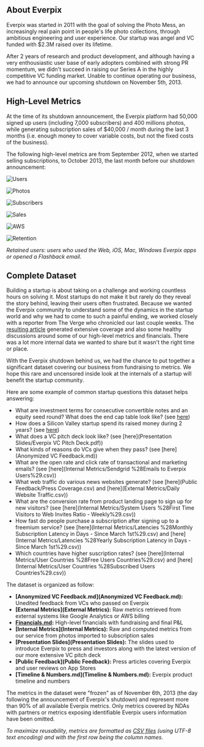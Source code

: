 About Everpix
-------------

Everpix was started in 2011 with the goal of solving the Photo Mess, an increasingly real pain point in people's life photo collections, through ambitious engineering and user experience. Our startup was angel and VC funded with $2.3M raised over its lifetime.

After 2 years of research and product development, and although having a very enthousiastic user base of early adopters combined with strong PR momentum, we didn't succeed in raising our Series A in the highly competitive VC funding market. Unable to continue operating our business, we had to announce our upcoming shutdown on November 5th, 2013.

High-Level Metrics
------------------

At the time of its shutdown announcement, the Everpix platform had 50,000 signed up users (including 7,000 subscribers) and 400 millions photos, while generating subscription sales of $40,000 / month during the last 3 months (i.e. enough money to cover variable costs, but not the fixed costs of the business).

The following high-level metrics are from September 2012, when we started selling subscriptions, to October 2013, the last month before our shutdown announcement:

![Users](https://raw2.github.com/everpix/Everpix-Intelligence/master/_graphs/users.png)

![Photos](https://raw2.github.com/everpix/Everpix-Intelligence/master/_graphs/photos.png)

![Subscribers](https://raw2.github.com/everpix/Everpix-Intelligence/master/_graphs/subscribers.png)

![Sales](https://raw2.github.com/everpix/Everpix-Intelligence/master/_graphs/sales.png)

![AWS](https://raw2.github.com/everpix/Everpix-Intelligence/master/_graphs/aws.png)

![Retention](https://raw2.github.com/everpix/Everpix-Intelligence/master/_graphs/retention.png)

*Retained users: users who used the Web, iOS, Mac, Windows Everpix apps or opened a Flashback email.*

Complete Dataset
----------------

Building a startup is about taking on a challenge and working countless hours on solving it. Most startups do not make it but rarely do they reveal the story behind, leaving their users often frustrated. Because we wanted the Everpix community to understand some of the dynamics in the startup world and why we had to come to such a painful ending, we worked closely with a reporter from The Verge who chronicled our last couple weeks. The [resulting article](http://www.theverge.com/2013/11/5/5039216/everpix-life-and-death-inside-the-worlds-best-photo-startup) generated extensive coverage and also some healthy discussions around some of our high-level metrics and financials. There was a lot more internal data we wanted to share but it wasn't the right time or place.

With the Everpix shutdown behind us, we had the chance to put together a significant dataset covering our business from fundraising to metrics. We hope this rare and uncensored inside look at the internals of a startup will benefit the startup community.

Here are some example of common startup questions this dataset helps answering:
* What are investment terms for consecutive convertible notes and an equity seed round? What does the end cap table look like? (see [here](Financials.md))
* How does a Silicon Valley startup spend its raised money during 2 years? (see [here](Financials.md))
* What does a VC pitch deck look like? (see [here](Presentation Slides/Everpix VC Pitch Deck.pdf))
* What kinds of reasons do VCs give when they pass? (see [here](Anonymized VC Feedback.md))
* What are the open rate and click rate of transactional and marketing emails? (see [here](Internal Metrics/Sendgrid %28Emails to Everpix Users%29.csv))
* What web traffic do various news websites generate? (see [here](Public Feedback/Press Coverage.csv) and [here](External Metrics/Daily Website Traffic.csv))
* What are the conversion rate from product landing page to sign up for new visitors? (see [here](Internal Metrics/System Users %28First Time Visitors to Web Invites Ratio - Weekly%29.csv))
* How fast do people purchase a subscription after signing up to a freemium service? (see [here](Internal Metrics/Latencies %28Monthly Subscription Latency in Days - Since March 1st%29.csv) and [here](Internal Metrics/Latencies %28Yearly Subscription Latency in Days - Since March 1st%29.csv))
* Which countries have higher suscription rates? (see [here](Internal Metrics/User Countries %28Free Users Countries%29.csv) and [here](Internal Metrics/User Countries %28Subscribed Users Countries%29.csv))

The dataset is organized as follow:
* **[Anonymized VC Feedback.md](Anonymized VC Feedback.md):** Unedited feedback from VCs who passed on Everpix
* **[External Metrics](External Metrics):** Raw metrics retrieved from external systems like Google Analytics or AWS billing
* **[Financials.md](Financials.md):** High-level financials with fundraising and final P&L
* **[Internal Metrics](Internal Metrics):** Raw and computed metrics from our service from photos imported to subscription sales
* **[Presentation Slides](Presentation Slides):** The slides used to introduce Everpix to press and investors along with the latest version of our more extensive VC pitch deck
* **[Public Feedback](Public Feedback):** Press articles covering Everpix and user reviews on App Stores
* **[Timeline & Numbers.md](Timeline & Numbers.md):** Everpix product timeline and numbers

The metrics in the dataset were "frozen" as of November 6th, 2013 (the day following the announcement of Everpix's shutdown) and represent more than 90% of all available Everpix metrics. Only metrics covered by NDAs with partners or metrics exposing identifiable Everpix users information have been omitted.

*To maximize reusability, metrics are formatted as [CSV files](https://en.wikipedia.org/wiki/Comma-separated_values) (using UTF-8 text encoding) and with the first row being the column names.*
